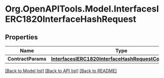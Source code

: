 # Org.OpenAPITools.Model.InterfacesIERC1820InterfaceHashRequest

## Properties

Name | Type | Description | Notes
------------ | ------------- | ------------- | -------------
**ContractParams** | [**InterfacesIERC1820InterfaceHashRequestContractParams**](InterfacesIERC1820InterfaceHashRequestContractParams.md) |  | 

[[Back to Model list]](../README.md#documentation-for-models) [[Back to API list]](../README.md#documentation-for-api-endpoints) [[Back to README]](../README.md)

